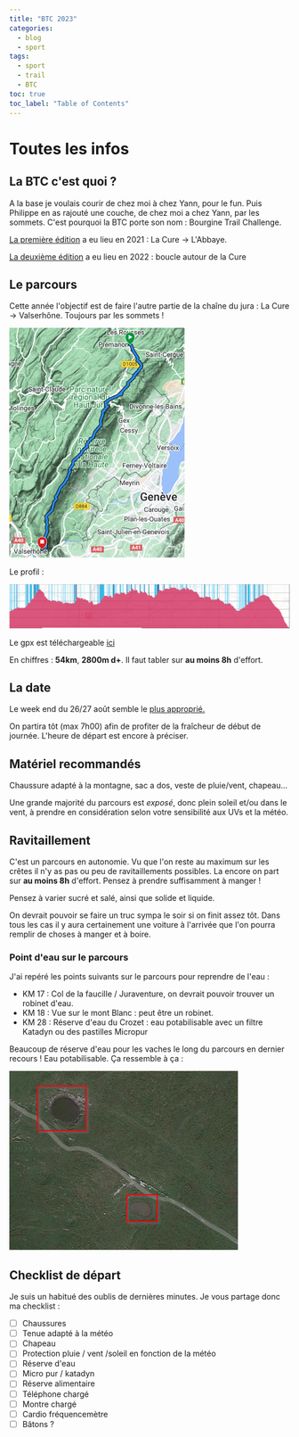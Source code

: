 ```yaml
---
title: "BTC 2023"
categories:
  - blog
  - sport
tags:
  - sport
  - trail
  - BTC
toc: true
toc_label: "Table of Contents"
---
```


# Toutes les infos

## La BTC c'est quoi ?

A la base je voulais courir de chez moi à chez Yann, pour le fun. Puis Philippe en as rajouté une couche, de chez moi a chez Yann, par les sommets. C'est pourquoi la BTC porte son nom : Bourgine Trail Challenge.

[La première édition](https://www.strava.com/activities/9313146910) a eu lieu en 2021 : La Cure -> L'Abbaye.

[La deuxième édition](https://www.strava.com/activities/8111529461) a eu lieu en 2022 : boucle autour de la Cure

## Le parcours

Cette année l'objectif est de faire l'autre partie de la chaîne du jura : La Cure -> Valserhône. Toujours par les sommets !

![overview](/assets/images/2023/btc/overview.png)

Le profil :

![profil](/assets/images/2023/btc/profil.png)

Le gpx est téléchargeable [ici](/assets/fichiers/BTC_2023.gpx)

En chiffres : __54km__, __2800m d+__. Il faut tabler sur __au moins 8h__ d'effort.

## La date

Le week end du 26/27 août semble le [plus approprié.](https://framadate.org/o9WqDGa6q4FODbjF)

On partira tôt (max 7h00) afin de profiter de la fraîcheur de début de journée. L'heure de départ est encore à préciser.

## Matériel recommandés

Chaussure adapté à la montagne, sac a dos, veste de pluie/vent, chapeau...

Une grande majorité du parcours est _exposé_, donc plein soleil et/ou dans le vent, à prendre en considération selon votre sensibilité aux UVs et la météo.

## Ravitaillement

C'est un parcours en autonomie. Vu que l'on reste au maximum sur les crêtes il n'y as pas ou peu de ravitaillements possibles. La encore on part sur __au moins 8h__ d'effort. Pensez à prendre suffisamment à manger !

Pensez à varier sucré et salé, ainsi que solide et liquide.

On devrait pouvoir se faire un truc sympa le soir si on finit assez tôt. Dans tous les cas il y aura certainement une voiture à l'arrivée que l'on pourra remplir de choses à manger et à boire.

### Point d'eau sur le parcours

J'ai repéré les points suivants sur le parcours pour reprendre de l'eau :

- KM 17 : Col de la faucille / Juraventure, on devrait pouvoir trouver un robinet d'eau.
- KM 18 : Vue sur le mont Blanc : peut être un robinet.
- KM 28 : Réserve d'eau du Crozet : eau potabilisable avec un filtre Katadyn ou des pastilles Micropur

Beaucoup de réserve d'eau pour les vaches le long du parcours en dernier recours ! Eau potabilisable. Ça ressemble à ça :

![Trou d'eau](/assets/images/2023/btc/troudeau.png)

## Checklist de départ

Je suis un habitué des oublis de dernières minutes. Je vous partage donc ma checklist :

- [ ] Chaussures
- [ ] Tenue adapté à la météo
- [ ] Chapeau
- [ ] Protection pluie / vent /soleil en fonction de la météo
- [ ] Réserve d'eau
- [ ] Micro pur / katadyn
- [ ] Réserve alimentaire
- [ ] Téléphone chargé
- [ ] Montre chargé
- [ ] Cardio fréquencemètre
- [ ] Bâtons ?
